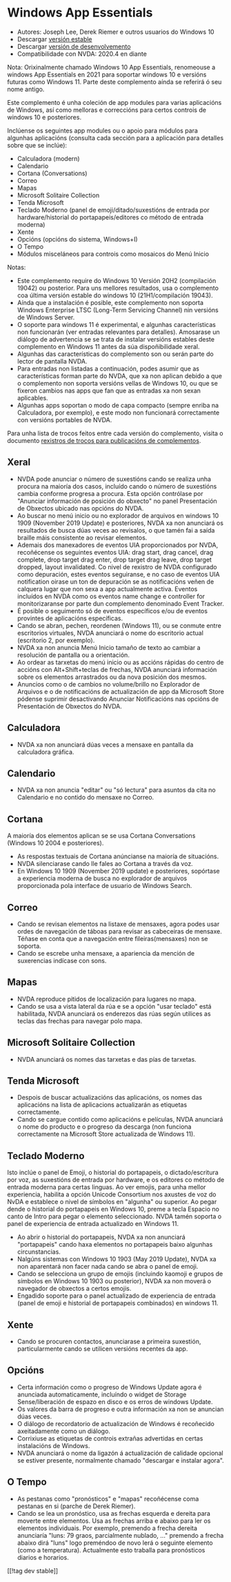 # Windows App Essentials #

* Autores: Joseph Lee, Derek Riemer e outros usuarios do Windows 10
* Descargar [versión estable][1]
* Descargar [versión de desenvolvemento][2]
* Compatibilidade con NVDA: 2020.4 en diante

Nota: Orixinalmente chamado Windows 10 App Essentials, renomeouse a windows
App Essentials en 2021 para soportar windows 10 e versións futuras como
Windows 11. Parte deste complemento aínda se referirá ó seu nome antigo.

Este complemento é unha coleción de app modules para varias aplicacións de
Windows, así como melloras e correccións para certos controis de windows 10
e posteriores.

Inclúense os seguintes app modules ou o apoio para módulos para algunhas
aplicacións (consulta cada sección para a aplicación para detalles sobre que
se inclúe):

* Calculadora (modern)
* Calendario
* Cortana (Conversations)
* Correo
* Mapas
* Microsoft Solitaire Collection
* Tenda Microsoft
* Teclado Moderno (panel de emoji/ditado/suxestións de entrada por
  hardware/historial do portapapeis/editores co método de entrada moderna)
* Xente
* Opcións (opcións do sistema, Windows+I)
* O Tempo
* Módulos misceláneos para controis como mosaicos do Menú Inicio

Notas:

* Este complemento require do Windows 10 Versión 20H2 (compilación 19042) ou
  posterior. Para uns mellores resultados, usa o complemento coa última
  versión estable do windows 10 (21H1/compilación 19043).
* Aínda que a instalación é posible, este complemento non soporta Windows
  Enterprise LTSC (Long-Term Servicing Channel) nin versións de Windows
  Server.
* O soporte para windows 11 é experimental, e algunhas características non
  funcionarán (ver entradas relevantes para detalles). Amosarase un diálogo
  de advertencia se se trata de instalar versións estables deste complemento
  en Windows 11 antes da súa dispoñibilidade xeral.
* Algunhas das características do complemento son ou serán parte do lector
  de pantalla NVDA.
* Para entradas non listadas a continuación, podes asumir que as
  características forman parte do NVDA, que xa non aplican debido a que o
  complemento non soporta versións vellas de Windows 10, ou que se fixeron
  cambios nas apps que fan que as entradas xa non sexan aplicables.
* Algunhas apps soportan o modo de capa compacto (sempre enriba na
  Calculadora, por exemplo), e este modo non funcionará correctamente con
  versións portables de NVDA.

Para unha lista de trocos feitos entre cada versión do complemento, visita o
documento [rexistros de trocos para publicacións de complementos][3].

## Xeral

* NVDA pode anunciar o número de suxestións cando se realiza unha procura na
  maioría dos casos, incluído cando o número de suxestións cambia conforme
  progresa a procura. Esta opción contrólase por "Anunciar información de
  posición do obxecto" no panel Presentación de Obxectos ubicado nas opcións
  do NVDA.
* Ao buscar no menú inicio ou no explorador de arquivos en windows 10 1909
  (November 2019 Update) e posteriores, NVDA xa non anunciará os resultados
  de busca dúas veces ao revisalos, o que tamén fai a saída braille máis
  consistente ao revisar elementos.
* Ademais dos manexadores de eventos UIA proporcionados por NVDA,
  recoñécense os seguintes eventos UIA: drag start, drag cancel, drag
  complete, drop target drag enter, drop target drag leave, drop target
  dropped, layout invalidated. Co nivel de rexistro de NVDA configurado como
  depuración, estes eventos seguiranse, e no caso de eventos UIA
  notification oirase un ton de depuración se as notificacións veñen de
  calquera lugar que non sexa a app actualmente activa. Eventos incluídos en
  NVDA como os eventos name change e controller for monitorizaranse por
  parte dun complemento denominado Event Tracker.
* É posible o seguimento só de eventos específicos e/ou de eventos provintes
  de aplicacións específicas.
* Cando se abran, pechen, reordenen (Windows 11), ou se conmute entre
  escritorios virtuales, NVDA anunciará o nome do escritorio actual
  (escritorio 2, por exemplo).
* NVDA xa non anuncia Menú Inicio tamaño de texto ao cambiar a resolución de
  pantalla ou a orientación.
* Ao ordear as tarxetas do menú inicio ou as accións rápidas do centro de
  accións con Alt+Shift+teclas de frechas, NVDA anunciará información sobre
  os elementos arrastrados ou da nova posición dos mesmos.
* Anuncios como o de cambios no volume/brillo no Explorador de Arquivos e o
  de notificacións de actualización de app da Microsoft Store pódense
  suprimir desactivando Anunciar Notificacións nas opcións de Presentación
  de Obxectos do NVDA.

## Calculadora

* NVDA xa non anunciará dúas veces a mensaxe en pantalla da calculadora
  gráfica.

## Calendario

* NVDA xa non anuncia "editar" ou "só lectura" para asuntos da cita no
  Calendario e no contido do mensaxe no Correo.

## Cortana

A maioría dos elementos aplican se se usa Cortana Conversations (Windows 10
2004 e posteriores).

* As respostas textuais de Cortana anúncianse na maioría de situacións.
* NVDA silenciarase cando lle fales ao Cortana a través da voz.
* En Windows 10 1909 (November 2019 update) e posteriores, sopórtase a
  experiencia moderna de busca no explorador de arquivos proporcionada pola
  interface de usuario de Windows Search.

## Correo

* Cando se revisan elementos na listaxe de mensaxes, agora podes usar ordes
  de navegación de táboas para revisar as cabeceiras de mensaxe. Téñase en
  conta que a navegación entre fileiras(mensaxes) non se soporta.
* Cando se escrebe unha mensaxe, a apariencia da mención de suxerencias
  indícase con sons.

## Mapas

* NVDA reproduce pitidos de localización para lugares no mapa.
* Cando se usa a vista lateral da rúa e se a opción "usar teclado" está
  habilitada, NVDA anunciará os enderezos das rúas según utilices as teclas
  das frechas para navegar polo mapa.

## Microsoft Solitaire Collection

* NVDA anunciará os nomes das tarxetas e das pías de tarxetas.

## Tenda Microsoft

* Despois de buscar actualizacións das aplicacións, os nomes das aplicacións
  na lista de aplicacions actualizarán as etiquetas correctamente.
* Cando se cargue contido como aplicacións e películas, NVDA anunciará o
  nome do producto e o progreso da descarga (non funciona correctamente na
  Microsoft Store actualizada de Windows 11).

## Teclado Moderno

Isto inclúe o panel de Emoji, o historial do portapapeis, o
dictado/escritura por voz, as suxestións de entrada por hardware, e os
editores co método de entrada moderna para certas linguas. Ao ver emojis,
para unha mellor experiencia, habilita a opción Unicode Consortium nos
axustes de voz do NvDA e establece o nivel de símbolos en "algunha" ou
superior. Ao pegar dende o historial do portapapeis en Windows 10, preme a
tecla Espacio no canto de Intro para pegar o elemento seleccionado. NVDA
tamén soporta o panel de experiencia de entrada actualizado en Windows 11.

* Ao abrir o historial do portapapeis, NVDA xa non anunciará "portapapeis"
  cando haxa elementos no portapapeis baixo algunhas circunstancias.
* Nalgúns sistemas con Windows 10 1903 (May 2019 Update), NVDA xa non
  aparentará non facer nada cando se abra o panel de emoji.
* Cando se selecciona un grupo de emojis (incluindo kaomoji e grupos de
  símbolos en Windows 10 1903 ou posterior), NVDA xa non moverá o navegador
  de obxectos a certos emojis.
* Engadido soporte para o panel actualizado de experiencia de entrada (panel
  de emoji e historial de portapapeis combinados) en windows 11.

## Xente

* Cando se procuren contactos, anunciarase a primeira suxestión,
  particularmente cando se utilicen versións recentes da app.

## Opcións

* Certa información como o progreso de Windows Update agora é anunciada
  automaticamente, incluíndo o widget de Storage Sense/liberación de espazo
  en disco e os erros de windows Update.
* Os valores da barra de progreso e outra información xa non se anuncian
  dúas veces.
* O diálogo de recordatorio de actualización de Windows é recoñecido
  axeitadamente como un diálogo.
* Corrixiuse as etiquetas de controis extrañas advertidas en certas
  instalacións de Windows.
* NVDA anunciará o nome da ligazón á actualización de calidade opcional se
  estiver presente, normalmente chamado "descargar e instalar agora".

## O Tempo

* As pestanas como "pronósticos" e "mapas" recoñécense coma pestanas en si
  (parche de Derek Riemer).
* Cando se lea un pronóstico, usa as frechas esquerda e dereita para moverte
  entre elementos. Usa as frechas arriba e abaixo para ler os elementos
  individuais. Por exemplo, premendo a frecha dereita anunciaría "luns: 79
  graos, parcialmente nublado, ..." premendo a frecha abaixo dirá "luns"
  logo preméndoo de novo lerá o seguinte elemento (como a
  temperatura). Actualmente esto traballa para pronósticos diarios e
  horarios.

[[!tag dev stable]]

[1]: https://addons.nvda-project.org/files/get.php?file=w10

[2]: https://addons.nvda-project.org/files/get.php?file=w10-dev

[3]: https://github.com/josephsl/wintenapps/wiki/w10changelog
